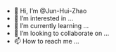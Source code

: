 - 👋 Hi, I’m @Jun-Hui-Zhao
- 👀 I’m interested in ...
- 🌱 I’m currently learning ...
- 💞️ I’m looking to collaborate on ...
- 📫 How to reach me ...

<!---
Jun-Hui-Zhao/Jun-Hui-Zhao is a ✨ radio astronomer ✨ repository because its `README.md` (this file) appears on your GitHub profile.
You can click the Preview link to take a look at your changes.
--->
